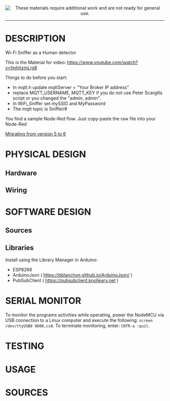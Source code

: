 
<!--
Maintainer:   jeffskinnerbox@yahoo.com / www.jeffskinnerbox.me
Version:      0.0.1
-->


<div align="center">
<img src="http://www.foxbyrd.com/wp-content/uploads/2018/02/file-4.jpg" title="These materials require additional work and are not ready for general use." align="center">
</div>


-----



# DESCRIPTION
Wi-Fi Sniffer as a Human detector

This is the Material for video: https://www.youtube.com/watch?v=fmhjtzmLrg8

Things to do before you start:
- In mqtt.h update mqttServer = "Your Broker IP address"
- replace MQTT_USERNAME, MQTT_KEY if you do not use Peter Scargills script or you changed the "admin, admin".
- In WiFi_Sniffer set mySSID and MyPassword
- The mqtt topic is Sniffer/#

You find a sample Node-Red flow. Just copy-paste the raw file into your Node-Red

[Migrating from version 5 to 6](https://arduinojson.org/v6/doc/upgrade/)

# PHYSICAL DESIGN

## Hardware

## Wiring

# SOFTWARE DESIGN

## Sources

## Libraries
Install using the Library Manager in Arduino:

- ESP8266
- ArduinoJson ( https://bblanchon.github.io/ArduinoJson/ )
- PubSubClient ( https://pubsubclient.knolleary.net )

# SERIAL MONITOR
To monitor the programs activities while operating, power the NodeMCU via
USB connection to a Linux computer and execute the following: `screen /dev/ttyUSB0 9600,cs8`.
To terminate monitoring, enter: `CNTR-a :quit`.

# TESTING

# USAGE

# SOURCES
